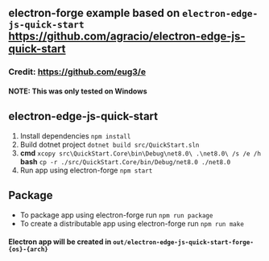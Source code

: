 ## electron-forge example based on `electron-edge-js-quick-start`  https://github.com/agracio/electron-edge-js-quick-start

### Credit: https://github.com/eug3/e

#### NOTE: This was only tested on Windows

## electron-edge-js-quick-start

1. Install dependencies `npm install`
2. Build dotnet project `dotnet build src/QuickStart.sln`
3. **cmd** `xcopy src\QuickStart.Core\bin\Debug\net8.0\ .\net8.0\ /s /e /h`  
 **bash** `cp -r ./src/QuickStart.Core/bin/Debug/net8.0 ./net8.0`
4. Run app using electron-forge `npm start`

## Package
* To package app using electron-forge run `npm run package`
* To create a distributable app using electron-forge run `npm run make`

#### Electron app will be created in `out/electron-edge-js-quick-start-forge-{os}-{arch}`










